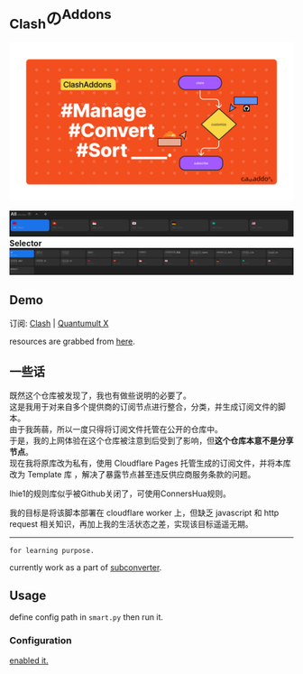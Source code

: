 # <sub>Clash</sub>の<sup>Addons</sup>

![](readme.res/clashaddons.png)

![](readme.res/all.png)
**Selector**
![](readme.res/proxy.png)

## Demo

订阅: [Clash](https://clashaddons.pages.dev/clash) | [Quantumult X](https://clashaddons.pages.dev/quanx)

resources are grabbed from [here](https://proxypoolss.fly.dev/).

## 一些话

既然这个仓库被发现了，我也有做些说明的必要了。  
这是我用于对来自多个提供商的订阅节点进行整合，分类，并生成订阅文件的脚本。  
由于我蒟蒻，所以一度只得将订阅文件托管在公开的仓库中。  
于是，我的上网体验在这个仓库被注意到后受到了影响，但**这个仓库本意不是分享节点**。  
现在我将原库改为私有，使用 Cloudflare Pages 托管生成的订阅文件，并将本库改为 Template 库 ，解决了暴露节点甚至违反供应商服务条款的问题。

lhie1的规则库似乎被Github关闭了，可使用ConnersHua规则。

我的目标是将该脚本部署在 cloudflare worker 上，但缺乏 javascript 和 http request 相关知识，再加上我的生活状态之差，实现该目标遥遥无期。

----

```text
for learning purpose.
```

currently work as a part of [subconverter](https://github.com/tindy2013/subconverter).

## Usage

define config path in `smart.py` then run it.

### Configuration

[enabled it.](https://github.com/wmyfelix/ClashAddons/blob/5384cd9f90ea9eb1c543dede52be543f809f1194/omc/config-sample.yaml#L1-L44)  
